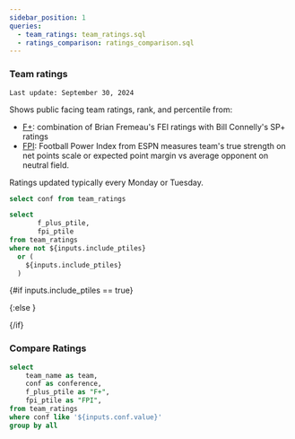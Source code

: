 ```yaml
---
sidebar_position: 1
queries:
  - team_ratings: team_ratings.sql
  - ratings_comparison: ratings_comparison.sql
---
```


### Team ratings 

`Last update: September 30, 2024`

Shows public facing team ratings, rank, and percentile from: 
- [F+](https://www.bcftoys.com/2024-fplus/): combination of Brian Fremeau's FEI ratings with Bill Connelly's SP+ ratings
- [FPI](https://www.espn.com/college-football/fpi): Football Power Index from ESPN measures team's true strength on net points scale or expected point margin vs average opponent on neutral field.

Ratings updated typically every Monday or Tuesday.

```sql confs
select conf from team_ratings
```

```sql include_ptiles
select 
       f_plus_ptile,
       fpi_ptile
from team_ratings
where not ${inputs.include_ptiles} 
  or (
    ${inputs.include_ptiles}
  )
```

<Dropdown data={confs} name=conf value=conf defaultValue="%">
  <DropdownOption value="%" valueLabel="All conferences"/>
</Dropdown>

<Checkbox
    title="Include percentiles" 
    name=include_ptiles
    defaultValue=true
/>

{#if inputs.include_ptiles == true}

<DataTable data={team_ratings} rows=all search=true rowNumbers=true>
  <Column id=team_name title="Team"/>
  <Column id=f_plus_rk title="Rank" colGroup="F+"/>
  <Column id=f_plus fmt=num2 title="Rating" redNegatives=true colGroup="F+"/>
  <Column id="f_plus_ptile" fmt="pct" title="% tile" contentType="colorscale" 
              scaleColor={['#ce5050', 'white', '#6db678']} colGroup="F+"/>
  <Column id=fpi_rk title="Rank" colGroup="FPI"/>
  <Column id=fpi fmt=num2 title="Rating" redNegatives=true colGroup="FPI"/>
  <Column id=fpi_ptile fmt=pct title="% tile" contentType=colorscale scaleColor={['#ce5050', 'white', '#6db678']} colGroup="FPI"/>
</DataTable>

{:else }

<DataTable data={team_ratings} rows=all rowNumbers=true>
  <Column id=team_name title="Team"/>
  <Column id=f_plus_rk title="Rank" colGroup="F+"/>
  <Column id=f_plus fmt=num2 title="Rating" redNegatives=true colGroup="F+"/>
  <Column id=fpi_rk title="Rank" colGroup="FPI"/>
  <Column id=fpi fmt=num2 title="Rating" redNegatives=true colGroup="FPI"/>
</DataTable>
{/if}

### Compare Ratings

```sql rating_comp
select
    team_name as team,
    conf as conference,
    f_plus_ptile as "F+",
    fpi_ptile as "FPI",
from team_ratings
where conf like '${inputs.conf.value}'
group by all
```

<Dropdown data={confs} name=conf value=conf defaultValue="%">
  <DropdownOption value="%" valueLabel="All conferences"/>
</Dropdown>

<ScatterPlot 
    data={rating_comp}
    x=F+
    y=FPI
    yAxisTitle=FPI
    series=team
    legend=off
    chartAreaHeight=360
    xFmt=pct1
    yFmt=pct1
    xMin=0
    xMax=1
    yMin=0
    yMax=1
    xTickMarks=true
    yTickMarks=true
    title="F+ vs FPI percentiles by team"
    subtitle="Last updated September 30"
    shape=emptyCircle
/>
